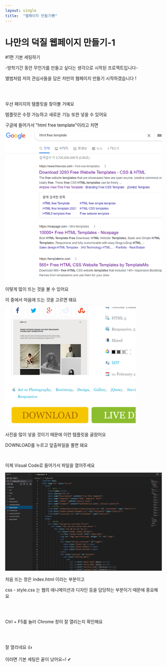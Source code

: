 ```yaml
---
layout: single
title:  "웹페이지 만들기😎"
---
```


# 나만의 덕질 웹페이지 만들기-1

#1편 기본 세팅하기



-방학기간 동안 무언가를 만들고 싶다는 생각으로 시작된 프로젝트입니다-

앨범처럼  저의 관심사들을 담은 저만의 웹페이지 만들기 시작하겠습니다 !

<br><br>

우선 페이지의 템플릿을 찾아볼 거예요

템플릿은 수정 가능하고 새로운 기능 또한 넣을 수  있어요

구글에 들어가서 "html free template"이라고 치면 

![image-20220205202951974](../images/2020-02-05-2/image-20220205202951974.png)

이렇게 많이 뜨는 것을 볼 수 있어요 

이 중에서 마음에 드는 것을 고르면 돼요



<img src="../images/2020-02-05-2/image-20220205203341870.png" alt="image-20220205203341870" style="zoom:50%;" />

사진을 많이 넣을 것이기 때문에 이런 템플릿을 골랐어요

DOWNLOAD를 누르고 앞출파일을 풀면 돼요

<br>

이제 Visual Code로 들어가서 파일을 열어주세요

<img src="../images/2020-02-05-2/image-20220205203952067.png" alt="image-20220205203952067" style="zoom:80%;" />

<br>

처음 뜨는 창은 index.html 이라는 부분이고

css - style.css 는 웹의 애니메이션과 디자인 등을  담당하는 부분이기 때문에 중요해요

<br><br>

Ctrl + F5를 눌러 Chrome 창이 잘 열리는지 확인해요

<br><br>

잘 열리네요 👍

이러면 기본 세팅은 끝이 났어요~!  ✔



